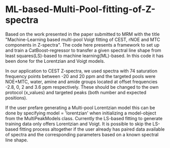 # ML-based-Multi-Pool-fitting-of-Z-spectra
Based on the work presented in the paper submitted to MRM with the title "Machine-Learning based multi-pool Voigt fitting of CEST, rNOE and MTC components in Z-spectra". The code here presents a framework to set up and train a CatBoost-regressor to transfer a given spectral line shape from least squares(LS)-based to machine learning(ML)-based. In this code it has been done for the Lorentzian and Voigt models. 

In our application to CEST Z-spectra, we used spectra with 74 saturation frequency points between -20 and 20 ppm and the targeted pools were NOE+MTC, water, amine and amide groups located at offset frequencies -2.8, 0, 2 and 3.6 ppm respectively. These should be changed to the own protocol (x_values) and targeted peaks (both number and expected positions).

If the user prefare generating a Multi-pool Lorentzian model this can be done by specifying model = 'lorentzian' when initializing a model-object from the MultiPeakModels class. Currently the LS-based fitting to generate training data only offers Lorentzian and Voigt. It is possible to skip the LS-based fitting process altogether if the user already has paired data available of spectra and the corresponding parameters based on a known spectral line shape.

